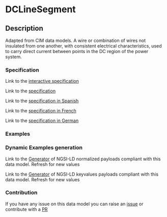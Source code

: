 # DCLineSegment

## Description 

Adapted from CIM data models. A wire or combination of wires not insulated from one another, with consistent electrical characteristics, used to carry direct current between points in the DC region of the power system.
### Specification

Link to the [interactive specification](https://swagger.lab.fiware.org/?url=https://smart-data-models.github.io/dataModel.EnergyCIM/DCLineSegment/swagger.yaml)

Link to the [specification](https://smart-data-models.github.io/dataModel.EnergyCIM/DCLineSegment/doc/spec.md)

Link to the [specification in Spanish](https://smart-data-models.github.io/dataModel.EnergyCIM/DCLineSegment/doc/spec_ES.md)

Link to the [specification in French](https://smart-data-models.github.io/dataModel.EnergyCIM/DCLineSegment/doc/spec_FR.md)

Link to the [specification in German](https://smart-data-models.github.io/dataModel.EnergyCIM/DCLineSegment/doc/spec_DE.md)
### Examples
### Dynamic Examples generation

Link to the [Generator](https://smartdatamodels.org/extra/ngsi-ld_generator_v0.92.php?schemaUrl=https://raw.githubusercontent.com/smart-data-models/dataModel.EnergyCIM/master/DCLineSegment/schema.json&email=info@smartdatamodels.org) of NGSI-LD normalized payloads compliant with this data model. Refresh for new values

Link to the [Generator](https://smartdatamodels.org/extra/ngsi-ld_generator_keyvalues_v0.92.php?schemaUrl=https://raw.githubusercontent.com/smart-data-models/dataModel.EnergyCIM/master/DCLineSegment/schema.json&email=info@smartdatamodels.org) of NGSI-LD keyvalues payloads compliant with this data model. Refresh for new values
### Contribution

 If you have any issue on this data model you can raise an [issue](https://github.com/smart-data-models/dataModel.EnergyCIM/issues)  or contribute with a [PR](https://github.com/smart-data-models/dataModel.EnergyCIM/pulls)